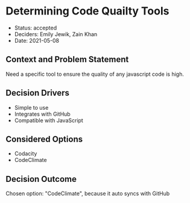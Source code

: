 # Determining Code Quailty Tools

* Status: accepted
* Deciders: Emily Jewik, Zain Khan
* Date: 2021-05-08

## Context and Problem Statement
Need a specific tool to ensure the quality of any javascript code is high.

## Decision Drivers

* Simple to use
* Integrates with GitHub
* Compatible with JavaScript

## Considered Options

* Codacity
* CodeClimate

## Decision Outcome

Chosen option: "CodeClimate", because it auto syncs with GitHub
